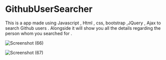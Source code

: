 # GithubUserSearcher
This is a app made using Javascript , Html , css, bootstrap ,JQuery , Ajax to search Github users . Alongside it will show you all the details regarding the person whom you searched for . 


![Screenshot (66)](https://user-images.githubusercontent.com/60837980/93016757-2f67cd00-f5e1-11ea-82e6-d4fa19fd3088.png)





![Screenshot (67)](https://user-images.githubusercontent.com/60837980/93016758-31ca2700-f5e1-11ea-9c6d-63dbb8492f22.png)
